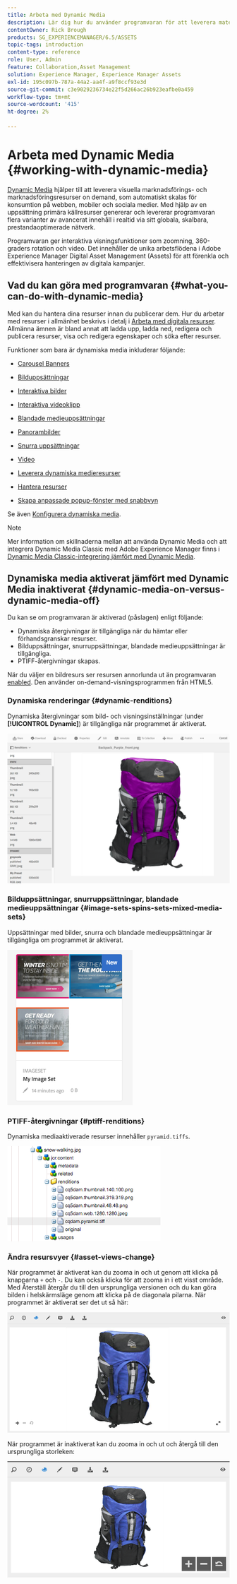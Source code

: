 ```yaml
---
title: Arbeta med Dynamic Media
description: Lär dig hur du använder programvaran för att leverera material för webben, mobiler och sociala medier.
contentOwner: Rick Brough
products: SG_EXPERIENCEMANAGER/6.5/ASSETS
topic-tags: introduction
content-type: reference
role: User, Admin
feature: Collaboration,Asset Management
solution: Experience Manager, Experience Manager Assets
exl-id: 195c097b-787a-44a2-aa4f-a9f8ccf93e3d
source-git-commit: c3e9029236734e22f5d266ac26b923eafbe0a459
workflow-type: tm+mt
source-wordcount: '415'
ht-degree: 2%

---
```


# Arbeta med Dynamic Media {#working-with-dynamic-media}

[Dynamic Media](https://business.adobe.com/products/experience-manager/assets/dynamic-media.html) hjälper till att leverera visuella marknadsförings- och marknadsföringsresurser on demand, som automatiskt skalas för konsumtion på webben, mobiler och sociala medier. Med hjälp av en uppsättning primära källresurser genererar och levererar programvaran flera varianter av avancerat innehåll i realtid via sitt globala, skalbara, prestandaoptimerade nätverk.

Programvaran ger interaktiva visningsfunktioner som zoomning, 360-graders rotation och video. Det innehåller de unika arbetsflödena i Adobe Experience Manager Digital Asset Management (Assets) för att förenkla och effektivisera hanteringen av digitala kampanjer.

<!-- >ARTICLE IS MISSING. GIVES 404 [!NOTE]
>
>A Community article is available on [Working with Adobe Experience Manager and Dynamic Media](https://helpx.adobe.com/experience-manager/using/aem_dynamic_media.html). -->

## Vad du kan göra med programvaran {#what-you-can-do-with-dynamic-media}

Med kan du hantera dina resurser innan du publicerar dem. Hur du arbetar med resurser i allmänhet beskrivs i detalj i [Arbeta med digitala resurser](manage-assets.md). Allmänna ämnen är bland annat att ladda upp, ladda ned, redigera och publicera resurser, visa och redigera egenskaper och söka efter resurser.

Funktioner som bara är dynamiska media inkluderar följande:

* [Carousel Banners](carousel-banners.md)
* [Bilduppsättningar](image-sets.md)
* [Interaktiva bilder](interactive-images.md)
* [Interaktiva videoklipp](interactive-videos.md)
* [Blandade medieuppsättningar](mixed-media-sets.md)
* [Panorambilder](panoramic-images.md)

* [Snurra uppsättningar](spin-sets.md)
* [Video](video.md)
* [Leverera dynamiska medieresurser](delivering-dynamic-media-assets.md)
* [Hantera resurser](managing-assets.md)
* [Skapa anpassade popup-fönster med snabbvyn](custom-pop-ups.md)

Se även [Konfigurera dynamiska media](administering-dynamic-media.md).

>[!NOTE]
>
>Mer information om skillnaderna mellan att använda Dynamic Media och att integrera Dynamic Media Classic med Adobe Experience Manager finns i [Dynamic Media Classic-integrering jämfört med Dynamic Media](/help/sites-administering/scene7.md#aem-scene-integration-versus-dynamic-media).

## Dynamiska media aktiverat jämfört med Dynamic Media inaktiverat {#dynamic-media-on-versus-dynamic-media-off}

Du kan se om programvaran är aktiverad (påslagen) enligt följande:

* Dynamiska återgivningar är tillgängliga när du hämtar eller förhandsgranskar resurser.
* Bilduppsättningar, snurruppsättningar, blandade medieuppsättningar är tillgängliga.
* PTIFF-återgivningar skapas.

När du väljer en bildresurs ser resursen annorlunda ut än programvaran [enabled](config-dynamic.md#enabling-dynamic-media). Den använder on-demand-visningsprogrammen från HTML5.

### Dynamiska renderingar {#dynamic-renditions}

Dynamiska återgivningar som bild- och visningsinställningar (under **[!UICONTROL Dynamic]**) är tillgängliga när programmet är aktiverat.

![chlimage_1-358](assets/chlimage_1-358.png)

### Bilduppsättningar, snurruppsättningar, blandade medieuppsättningar {#image-sets-spins-sets-mixed-media-sets}

Uppsättningar med bilder, snurra och blandade medieuppsättningar är tillgängliga om programmet är aktiverat.

![chlimage_1-359](assets/chlimage_1-359.png)

### PTIFF-återgivningar {#ptiff-renditions}

Dynamiska mediaaktiverade resurser innehåller `pyramid.tiffs`.

![chlimage_1-360](assets/chlimage_1-360.png)

### Ändra resursvyer {#asset-views-change}

När programmet är aktiverat kan du zooma in och ut genom att klicka på knapparna `+` och `-`. Du kan också klicka för att zooma in i ett visst område. Med Återställ återgår du till den ursprungliga versionen och du kan göra bilden i helskärmsläge genom att klicka på de diagonala pilarna. När programmet är aktiverat ser det ut så här:

![chlimage_1-361](assets/chlimage_1-361.png)

När programmet är inaktiverat kan du zooma in och ut och återgå till den ursprungliga storleken:

![chlimage_1-362](assets/chlimage_1-362.png)
